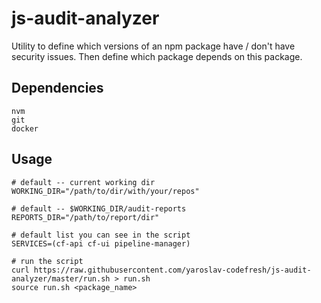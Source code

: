 # js-audit-analyzer

Utility to define which versions of an npm package have / don't have security issues. 
Then define which package depends on this package.

## Dependencies

```
nvm
git
docker
```


## Usage

```
# default -- current working dir
WORKING_DIR="/path/to/dir/with/your/repos"

# default -- $WORKING_DIR/audit-reports
REPORTS_DIR="/path/to/report/dir" 

# default list you can see in the script
SERVICES=(cf-api cf-ui pipeline-manager)

# run the script
curl https://raw.githubusercontent.com/yaroslav-codefresh/js-audit-analyzer/master/run.sh > run.sh
source run.sh <package_name>
```
